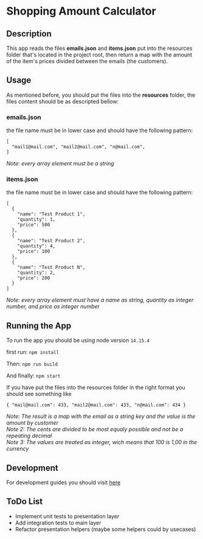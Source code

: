 # Shopping Amount Calculator

## Description
This app reads the files **emails.json** and **items.json** put into the resources folder that's located in
the project root, then return a map with the amount of the item's prices divided between the emails (the
customers).  

## Usage
As mentioned before, you should put the files into the **resources** folder, the files content should be as
descripted bellow:

### emails.json
the file name must be in lower case and should have the following pattern:
```
[
  "mail1@mail.com", "mail2@mail.com", "n@mail.com",
]
```
*Note: every array element must be a string*

### items.json
the file name must be in lower case and should have the following pattern:
```
[
  {
    "name": "Test Product 1",
    "quantity": 1,
    "price": 500
  },
  {
    "name": "Test Product 2",
    "quantity": 4,
    "price": 100
  },
  {
    "name": "Test Product N",
    "quantity": 2,
    "price": 200
  }
]
```
*Note: every array element must have a name as string, quantity as integer number, and price as integer
number*

## Running the App

To run the app you should be using node version `14.15.4`

first run: `npm install`

Then: `npm run build`

And finally: `npm start`

If you have put the files into the resources folder in the right format you should see something like
```
{ "mail@mail.com": 433, "mail2@mail.com": 433, "n@mail.com": 434 }
```
*Note: The result is a map with the email as a string key and the value is the amount by customer*  
*Note 2: The cents are divided to be most equaly possible and not be a repeating decimal*  
*Note 3: The values are treated as integer, wich means that 100 is 1,00 in the currency*  

## Development

For development guides you should visit [here](docs/development.md)

## ToDo List

- Implement unit tests to presentation layer
- Add integration tests to main layer
- Refactor presentation helpers (maybe some helpers could by usecases)
